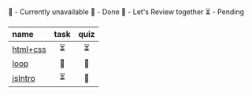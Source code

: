 <!-- ❌💚💛⏳ -->

🚫 - Currently unavailable
💚 - Done
💛 - Let's Review together
⏳ - Pending

| name                  | task | quiz |
| :-------------------- | :--: | :--: |
| [html+css](/html+css) |  ⏳  |  ⏳  |
| [loop](/loop)         |  🚫  |  🚫 |
| [jsIntro](/jsIntro)   |  ⏳  |  🚫  |

<!-- [HTML, CSS Quizes](https://infinitejs.geojs.one/extra/quizgenerator)
[JS Quizes](https://infinitejs.geojs.one/js/quizgenerator) -->
